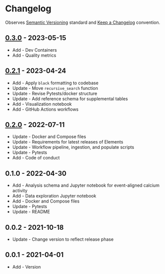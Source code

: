 # Changelog

Observes [Semantic Versioning](https://semver.org/spec/v2.0.0.html) standard and
[Keep a Changelog](https://keepachangelog.com/en/1.0.0/) convention.

## [0.3.0] - 2023-05-15

+ Add - Dev Containers
+ Add - Quality metrics

## [0.2.1] - 2023-04-24

+ Add - Apply `black` formatting to codebase
+ Update - Move `recursive_search` function
+ Update - Revise Pytests/docker structure
+ Update - Add reference schema for supplemental tables
+ Add - Visualization notebook
+ Add - GitHub Actions workflows

## [0.2.0] - 2022-07-11

+ Update - Docker and Compose files
+ Update - Requirements for latest releases of Elements
+ Update - Workflow pipeline, ingestion, and populate scripts
+ Update - Pytests
+ Add - Code of conduct

## 0.1.0 - 2022-04-30

+ Add - Analysis schema and Jupyter notebook for event-aligned calcium activity
+ Add - Data exploration Jupyter notebook
+ Add - Docker and Compose files
+ Update - Pytests
+ Update - README

## 0.0.2 - 2021-10-18

+ Update - Change version to reflect release phase

## 0.0.1 - 2021-04-01

+ Add - Version

[0.3.0]: https://github.com/datajoint/workflow-miniscope/releases/tag/0.3.0
[0.2.1]: https://github.com/datajoint/workflow-miniscope/releases/tag/0.2.1
[0.2.0]: https://github.com/datajoint/workflow-miniscope/releases/tag/0.2.0
